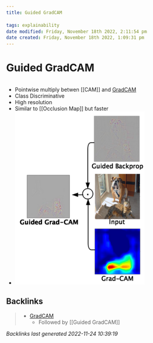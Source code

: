 ```yaml
---
title: Guided GradCAM

tags: explainability 
date modified: Friday, November 18th 2022, 2:11:54 pm
date created: Friday, November 18th 2022, 1:09:31 pm
---
```


# Guided GradCAM
```toc
```

- Pointwise multiply betwen [[CAM]] and [GradCAM](GradCAM.md)
- Class Discriminative
- High resolution
- Similar to [[Occlusion Map]] but faster
- ![](assets/1!cPUwFxeQBgkMoMmC1LoZkA.png)

## Backlinks

> - [GradCAM](GradCAM.md)
>   - Followed by [[Guided GradCAM]]

_Backlinks last generated 2022-11-24 10:39:19_
